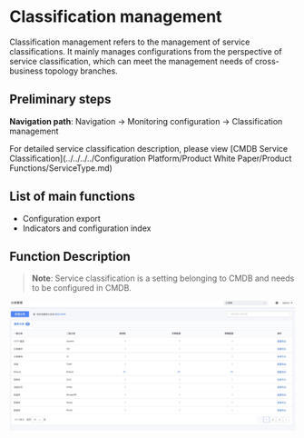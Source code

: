 # Classification management

Classification management refers to the management of service classifications. It mainly manages configurations from the perspective of service classification, which can meet the management needs of cross-business topology branches.

## Preliminary steps

**Navigation path**: Navigation → Monitoring configuration → Classification management

For detailed service classification description, please view [CMDB Service Classification](../../../../Configuration Platform/Product White Paper/Product Functions/ServiceType.md)

## List of main functions

* Configuration export
* Indicators and configuration index

## Function Description

> **Note**: Service classification is a setting belonging to CMDB and needs to be configured in CMDB.

![-w2021](media/15754473533988.jpg)